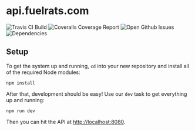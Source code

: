 # api.fuelrats.com

![Travis CI Build](http://img.shields.io/travis/FuelRats/api.fuelrats.com.svg?style=flat-square)
![Coveralls Coverage Report](http://img.shields.io/coveralls/FuelRats/api.fuelrats.com.svg?style=flat-square)
![Open Github Issues](http://img.shields.io/github/issues/FuelRats/api.fuelrats.com.svg?style=flat-square)
![Dependencies](http://img.shields.io/david/FuelRats/api.fuelrats.com.svg?style=flat-square)

## Setup

To get the system up and running, `cd` into your new repository and install all of the required Node modules:

    npm install

After that, development should be easy! Use our `dev` task to get everything up and running:

    npm run dev

Then you can hit the API at [http://localhost:8080](http://localhost:8080).
